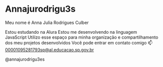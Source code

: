 # Annajurodrigu3s
Meu nome é Anna Julia Rodrigues Culber

Estou estudando na Alura
Estou me desenvolvendo na linguagem JavaScript
Utilizo esse espaço para minha organização e compartilhamento dos meu projetos desenvolvidos
Você pode entrar em contato comigo 📫
00001095281793sp@al.educacao.sp.gov.br

@annajurodrigu3es

